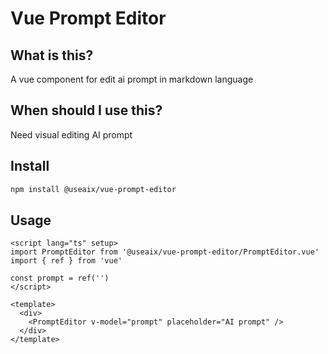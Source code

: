 # Vue Prompt Editor

## What is this?

A vue component for edit ai prompt in markdown language

## When should I use this?

Need visual editing AI prompt

## Install

```bash
npm install @useaix/vue-prompt-editor
```

## Usage

```vue
<script lang="ts" setup>
import PromptEditor from '@useaix/vue-prompt-editor/PromptEditor.vue'
import { ref } from 'vue'

const prompt = ref('')
</script>

<template>
  <div>
    <PromptEditor v-model="prompt" placeholder="AI prompt" />
  </div>
</template>
```
